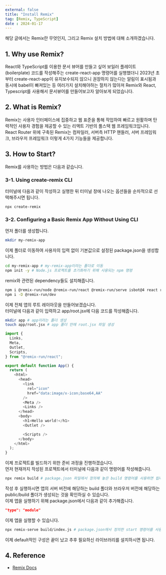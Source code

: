 ```yaml
---
external: false
title: "Install Remix"
tag: [Remix, TypeScript]
date : 2024-01-17
---
```


해당 글에서는 Remix란 무엇인지, 그리고 Remix 설치 방법에 대해 소개하겠습니다.

## 1. Why use Remix?

React와 TypeScript를 이용한 문서 뷰어를 만들고 싶어 보일러 플레이트(boilerplate) 코드를 작성해주는 create-react-app 명령어를 실행했더니 2023년 초부터 create-react-app이 유지보수되지 않으니 권장하지 않는다는 알림이 표시됨과 동시에 babel이 빠져있는 등 여러가지 설치해야하는 절차가 많아져 Remix와 React, Typescript를 사용해서 문서뷰어를 만들어보고자 알아보게 되었습니다.

## 2. What is Remix?

Remix는 사용자 인터페이스에 집중하고 웹 표준을 통해 작업하여 빠르고 원활하며 탄력적인 사용자 경험을 제공할 수 있는 리액트 기반의 풀스택 웹 프레임워크입니다.  
React Router 위에 구축된 Remix는 컴파일러, 서버측 HTTP 핸들러, 서버 프레임워크, 브라우저 프레임워크 이렇게 4가지 기능들을 제공합니다.

## 3. How to Start?

Remix를 사용하는 방법은 다음과 같습니다.

### 3-1. Using create-remix CLI

터미널에 다음과 같이 작성하고 실행한 뒤 터미널 창에 나오는 옵션들을 순차적으로 선택해주시면 됩니다.

```bash
npx create-remix
```

### 3-2. Configuring a Basic Remix App Without Using CLI

먼저 폴더를 생성합니다.

```bash
mkdir my-remix-app
```

이제 폴더로 이동하여 사용자의 입력 없이 기본값으로 설정된 package.json을 생성합니다.

```bash
cd my-remix-app # my-remix-app이라는 폴더로 이동
npm init -y # Node.js 프로젝트를 초기화하기 위해 사용되는 npm 명령
```

remix와 관련된 dependency들도 설치해줍니다.

```bash
npm i @remix-run/node @remix-run/react @remix-run/serve isbot@4 react react-dom
npm i -D @remix-run/dev
```

이제 전체 앱의 루트 레이아웃을 만들어보겠습니다.  
터미널에 다음과 같이 입력하고 app/root.jsx에 다음 코드를 작성해줍니다.

```bash
mkdir app # app이라는 폴더 생성
touch app/root.jsx # app 폴더 안에 root.jsx 파일 생성
```

```js
import {
  Links,
  Meta,
  Outlet,
  Scripts,
} from "@remix-run/react";

export default function App() {
  return (
    <html>
      <head>
        <link
          rel="icon"
          href="data:image/x-icon;base64,AA"
        />
        <Meta />
        <Links />
      </head>
      <body>
        <h1>Hello world!</h1>
        <Outlet />

        <Scripts />
      </body>
    </html>
  );
}
```

이제 프로젝트를 빌드하기 위한 준비 과정을 진행하겠습니다.  
먼저 현재까지 작성된 프로젝트에서 터미널에 다음과 같이 명령어를 작성해줍니다.  

```bash
npx remix build # package.json 파일에서 정의해 놓은 build 명령어를 사용하면 됩니다.
```

작성 후 실행하시면 앱의 서버 버전에 해당하는 build 폴더와 브라우저 버전에 해당하는 public/build 폴더가 생성되는 것을 확인하실 수 있습니다.  
이제 앱을 실행하기 위해 package.json에서 다음과 같이 추가해줍니다.

```json
"type": "module"
```

이제 앱을 실행할 수 있습니다.

```bash
npx remix-serve build/index.js # package.json에서 정의한 start 명령어를 사용하면 됩니다.
```

이제 default적인 구성은 끝이 났고 추후 필요하신 라이브러리를 설치하시면 됩니다.

## 4. Reference

- [Remix Docs](https://remix.run/docs/en/main/)
